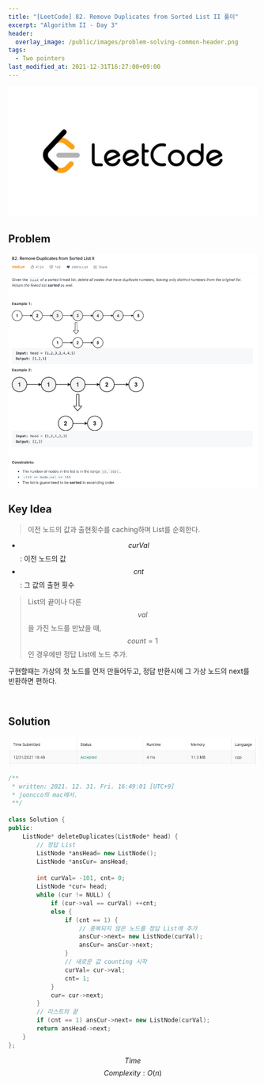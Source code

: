 ```yaml
---
title: "[LeetCode] 82. Remove Duplicates from Sorted List II 풀이"
excerpt: "Algorithm II - Day 3"
header:
  overlay_image: /public/images/problem-solving-common-header.png
tags:
  - Two pointers
last_modified_at: 2021-12-31T16:27:00+09:00
---
```

<a href="https://leetcode.com/">
    <img src="/public/images/leetcode-logo.jpeg"/>
</a>

## Problem
<a href="https://leetcode.com/problems/remove-duplicates-from-sorted-list-ii/">
    <img src="/public/images/leetcode-82.png"/>
</a>

<br/>

## Key Idea

> 이전 노드의 값과 출현횟수를 caching하며 List를 순회한다.

- $$curVal$$: 이전 노드의 값
- $$cnt$$: 그 값의 출현 횟수

> List의 끝이나 다른 $$val$$을 가진 노드를 만났을 때, $$count = 1$$인 경우에만 정답 List에 노드 추가.

구현할때는 가상의 첫 노드를 먼저 만들어두고, 정답 반환시에 그 가상 노드의 next를 반환하면 편하다.

<br/>

## Solution
<img src="/public/images/leetcode-82-result.png"/>

```cpp
/**
 * written: 2021. 12. 31. Fri. 16:49:01 [UTC+9]
 * jooncco의 mac에서.
 **/

class Solution {
public:
    ListNode* deleteDuplicates(ListNode* head) {
        // 정답 List
        ListNode *ansHead= new ListNode();
        ListNode *ansCur= ansHead;
        
        int curVal= -101, cnt= 0;
        ListNode *cur= head;
        while (cur != NULL) {
            if (cur->val == curVal) ++cnt;
            else {
                if (cnt == 1) {
                    // 중복되지 않은 노드를 정답 List에 추가
                    ansCur->next= new ListNode(curVal);
                    ansCur= ansCur->next;
                }
                // 새로운 값 counting 시작
                curVal= cur->val;
                cnt= 1;
            }
            cur= cur->next;
        }
        // 리스트의 끝
        if (cnt == 1) ansCur->next= new ListNode(curVal);
        return ansHead->next;
    }
};

```

$$ Time $$ $$ Complexity: O(n) $$